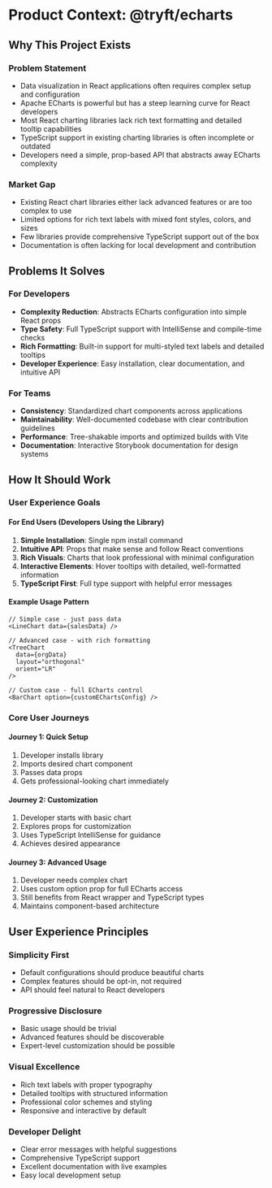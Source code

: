 # Product Context: @tryft/echarts

## Why This Project Exists

### Problem Statement

- Data visualization in React applications often requires complex setup and configuration
- Apache ECharts is powerful but has a steep learning curve for React developers
- Most React charting libraries lack rich text formatting and detailed tooltip capabilities
- TypeScript support in existing charting libraries is often incomplete or outdated
- Developers need a simple, prop-based API that abstracts away ECharts complexity

### Market Gap

- Existing React chart libraries either lack advanced features or are too complex to use
- Limited options for rich text labels with mixed font styles, colors, and sizes
- Few libraries provide comprehensive TypeScript support out of the box
- Documentation is often lacking for local development and contribution

## Problems It Solves

### For Developers

- **Complexity Reduction**: Abstracts ECharts configuration into simple React props
- **Type Safety**: Full TypeScript support with IntelliSense and compile-time checks
- **Rich Formatting**: Built-in support for multi-styled text labels and detailed tooltips
- **Developer Experience**: Easy installation, clear documentation, and intuitive API

### For Teams

- **Consistency**: Standardized chart components across applications
- **Maintainability**: Well-documented codebase with clear contribution guidelines
- **Performance**: Tree-shakable imports and optimized builds with Vite
- **Documentation**: Interactive Storybook documentation for design systems

## How It Should Work

### User Experience Goals

#### For End Users (Developers Using the Library)

1. **Simple Installation**: Single npm install command
2. **Intuitive API**: Props that make sense and follow React conventions
3. **Rich Visuals**: Charts that look professional with minimal configuration
4. **Interactive Elements**: Hover tooltips with detailed, well-formatted information
5. **TypeScript First**: Full type support with helpful error messages

#### Example Usage Pattern

```tsx
// Simple case - just pass data
<LineChart data={salesData} />

// Advanced case - with rich formatting
<TreeChart
  data={orgData}
  layout="orthogonal"
  orient="LR"
/>

// Custom case - full ECharts control
<BarChart option={customEChartsConfig} />
```

### Core User Journeys

#### Journey 1: Quick Setup

1. Developer installs library
2. Imports desired chart component
3. Passes data props
4. Gets professional-looking chart immediately

#### Journey 2: Customization

1. Developer starts with basic chart
2. Explores props for customization
3. Uses TypeScript IntelliSense for guidance
4. Achieves desired appearance

#### Journey 3: Advanced Usage

1. Developer needs complex chart
2. Uses custom option prop for full ECharts access
3. Still benefits from React wrapper and TypeScript types
4. Maintains component-based architecture

## User Experience Principles

### Simplicity First

- Default configurations should produce beautiful charts
- Complex features should be opt-in, not required
- API should feel natural to React developers

### Progressive Disclosure

- Basic usage should be trivial
- Advanced features should be discoverable
- Expert-level customization should be possible

### Visual Excellence

- Rich text labels with proper typography
- Detailed tooltips with structured information
- Professional color schemes and styling
- Responsive and interactive by default

### Developer Delight

- Clear error messages with helpful suggestions
- Comprehensive TypeScript support
- Excellent documentation with live examples
- Easy local development setup
